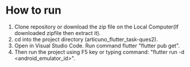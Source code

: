 
# How to run

1) Clone repository or download the zip file on the Local Computer(If downloaded zipfile then extract it).
2) cd into the project directory (articuno_flutter_task-ques2).
3) Open in Visual Studio Code. Run command flutter "flutter pub get".
4) Then run the project using F5 key or typing command: "flutter run -d <android_emulator_id>".

